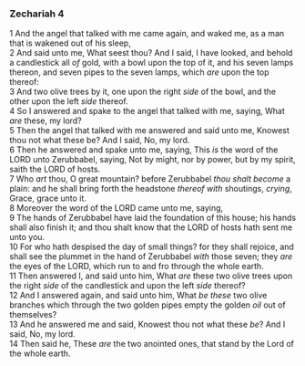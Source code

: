 ### Zechariah 4

1 And the angel that talked with me came again, and waked me, as a man that is wakened out of his sleep,  
2 And said unto me, What seest thou? And I said, I have looked, and behold a candlestick all *of* gold, with a bowl upon the top of it, and his seven lamps thereon, and seven pipes to the seven lamps, which *are* upon the top thereof:  
3 And two olive trees by it, one upon the right *side* of the bowl, and the other upon the left *side* thereof.  
4 So I answered and spake to the angel that talked with me, saying, What *are* these, my lord?  
5 Then the angel that talked with me answered and said unto me, Knowest thou not what these be? And I said, No, my lord.  
6 Then he answered and spake unto me, saying, This *is* the word of the LORD unto Zerubbabel, saying, Not by might, nor by power, but by my spirit, saith the LORD of hosts.  
7 Who *art* thou, O great mountain? before Zerubbabel *thou shalt become* a plain: and he shall bring forth the headstone *thereof with* shoutings, *crying*, Grace, grace unto it.  
8 Moreover the word of the LORD came unto me, saying,  
9 The hands of Zerubbabel have laid the foundation of this house; his hands shall also finish it; and thou shalt know that the LORD of hosts hath sent me unto you.  
10 For who hath despised the day of small things? for they shall rejoice, and shall see the plummet in the hand of Zerubbabel *with* those seven; they *are* the eyes of the LORD, which run to and fro through the whole earth.  
11 Then answered I, and said unto him, What *are* these two olive trees upon the right *side* of the candlestick and upon the left *side* thereof?  
12 And I answered again, and said unto him, What *be these* two olive branches which through the two golden pipes empty the golden *oil* out of themselves?  
13 And he answered me and said, Knowest thou not what these *be*? And I said, No, my lord.  
14 Then said he, These *are* the two anointed ones, that stand by the Lord of the whole earth.  
